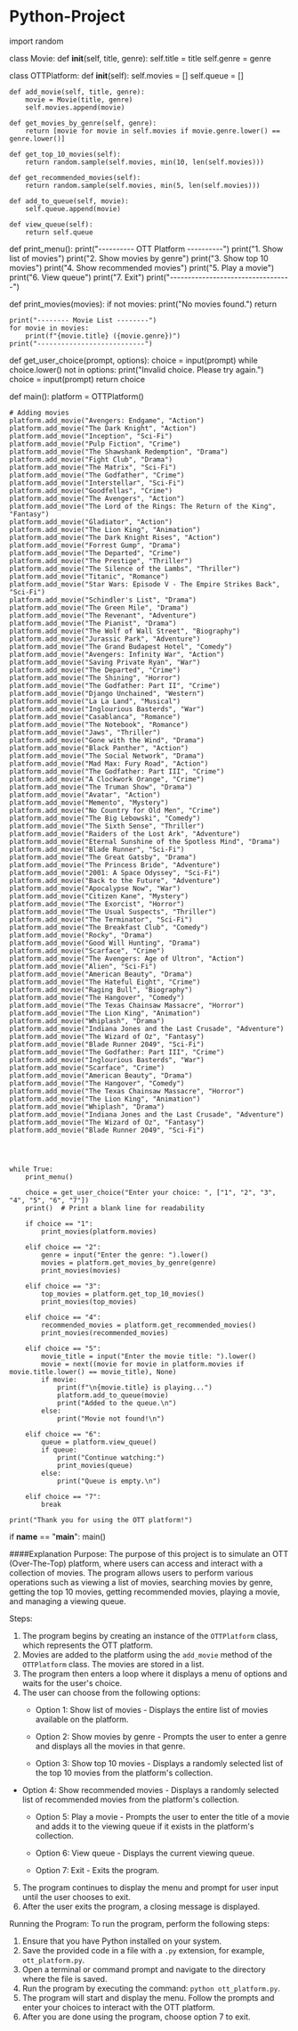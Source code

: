 # Python-Project

import random

class Movie:
    def __init__(self, title, genre):
        self.title = title
        self.genre = genre

class OTTPlatform:
    def __init__(self):
        self.movies = []
        self.queue = []
    
    def add_movie(self, title, genre):
        movie = Movie(title, genre)
        self.movies.append(movie)
    
    def get_movies_by_genre(self, genre):
        return [movie for movie in self.movies if movie.genre.lower() == genre.lower()]
    
    def get_top_10_movies(self):
        return random.sample(self.movies, min(10, len(self.movies)))
    
    def get_recommended_movies(self):
        return random.sample(self.movies, min(5, len(self.movies)))
    
    def add_to_queue(self, movie):
        self.queue.append(movie)
    
    def view_queue(self):
        return self.queue

def print_menu():
    print("---------- OTT Platform ----------")
    print("1. Show list of movies")
    print("2. Show movies by genre")
    print("3. Show top 10 movies")
    print("4. Show recommended movies")
    print("5. Play a movie")
    print("6. View queue")
    print("7. Exit")
    print("----------------------------------")

def print_movies(movies):
    if not movies:
        print("No movies found.")
        return
    
    print("-------- Movie List --------")
    for movie in movies:
        print(f"{movie.title} ({movie.genre})")
    print("---------------------------")

def get_user_choice(prompt, options):
    choice = input(prompt)
    while choice.lower() not in options:
        print("Invalid choice. Please try again.")
        choice = input(prompt)
    return choice

def main():
    platform = OTTPlatform()

    # Adding movies
    platform.add_movie("Avengers: Endgame", "Action")
    platform.add_movie("The Dark Knight", "Action")
    platform.add_movie("Inception", "Sci-Fi")
    platform.add_movie("Pulp Fiction", "Crime")
    platform.add_movie("The Shawshank Redemption", "Drama")
    platform.add_movie("Fight Club", "Drama")
    platform.add_movie("The Matrix", "Sci-Fi")
    platform.add_movie("The Godfather", "Crime")
    platform.add_movie("Interstellar", "Sci-Fi")
    platform.add_movie("Goodfellas", "Crime")   
    platform.add_movie("The Avengers", "Action")
    platform.add_movie("The Lord of the Rings: The Return of the King", "Fantasy")
    platform.add_movie("Gladiator", "Action")
    platform.add_movie("The Lion King", "Animation")
    platform.add_movie("The Dark Knight Rises", "Action")
    platform.add_movie("Forrest Gump", "Drama")
    platform.add_movie("The Departed", "Crime")
    platform.add_movie("The Prestige", "Thriller")
    platform.add_movie("The Silence of the Lambs", "Thriller")
    platform.add_movie("Titanic", "Romance")
    platform.add_movie("Star Wars: Episode V - The Empire Strikes Back", "Sci-Fi")
    platform.add_movie("Schindler's List", "Drama")
    platform.add_movie("The Green Mile", "Drama")
    platform.add_movie("The Revenant", "Adventure")
    platform.add_movie("The Pianist", "Drama")
    platform.add_movie("The Wolf of Wall Street", "Biography")
    platform.add_movie("Jurassic Park", "Adventure")
    platform.add_movie("The Grand Budapest Hotel", "Comedy")
    platform.add_movie("Avengers: Infinity War", "Action")
    platform.add_movie("Saving Private Ryan", "War")
    platform.add_movie("The Departed", "Crime")
    platform.add_movie("The Shining", "Horror")
    platform.add_movie("The Godfather: Part II", "Crime")
    platform.add_movie("Django Unchained", "Western")
    platform.add_movie("La La Land", "Musical")
    platform.add_movie("Inglourious Basterds", "War")
    platform.add_movie("Casablanca", "Romance")
    platform.add_movie("The Notebook", "Romance")
    platform.add_movie("Jaws", "Thriller")
    platform.add_movie("Gone with the Wind", "Drama")
    platform.add_movie("Black Panther", "Action")
    platform.add_movie("The Social Network", "Drama")
    platform.add_movie("Mad Max: Fury Road", "Action")
    platform.add_movie("The Godfather: Part III", "Crime")
    platform.add_movie("A Clockwork Orange", "Crime")
    platform.add_movie("The Truman Show", "Drama")
    platform.add_movie("Avatar", "Action")
    platform.add_movie("Memento", "Mystery")
    platform.add_movie("No Country for Old Men", "Crime")
    platform.add_movie("The Big Lebowski", "Comedy")
    platform.add_movie("The Sixth Sense", "Thriller")
    platform.add_movie("Raiders of the Lost Ark", "Adventure")
    platform.add_movie("Eternal Sunshine of the Spotless Mind", "Drama")
    platform.add_movie("Blade Runner", "Sci-Fi")
    platform.add_movie("The Great Gatsby", "Drama")
    platform.add_movie("The Princess Bride", "Adventure")
    platform.add_movie("2001: A Space Odyssey", "Sci-Fi")
    platform.add_movie("Back to the Future", "Adventure")
    platform.add_movie("Apocalypse Now", "War")
    platform.add_movie("Citizen Kane", "Mystery")
    platform.add_movie("The Exorcist", "Horror")
    platform.add_movie("The Usual Suspects", "Thriller")
    platform.add_movie("The Terminator", "Sci-Fi")
    platform.add_movie("The Breakfast Club", "Comedy")
    platform.add_movie("Rocky", "Drama")
    platform.add_movie("Good Will Hunting", "Drama")
    platform.add_movie("Scarface", "Crime")
    platform.add_movie("The Avengers: Age of Ultron", "Action")
    platform.add_movie("Alien", "Sci-Fi")
    platform.add_movie("American Beauty", "Drama")
    platform.add_movie("The Hateful Eight", "Crime")
    platform.add_movie("Raging Bull", "Biography")
    platform.add_movie("The Hangover", "Comedy")
    platform.add_movie("The Texas Chainsaw Massacre", "Horror")
    platform.add_movie("The Lion King", "Animation")
    platform.add_movie("Whiplash", "Drama")
    platform.add_movie("Indiana Jones and the Last Crusade", "Adventure")
    platform.add_movie("The Wizard of Oz", "Fantasy")
    platform.add_movie("Blade Runner 2049", "Sci-Fi")
    platform.add_movie("The Godfather: Part III", "Crime")
    platform.add_movie("Inglourious Basterds", "War")
    platform.add_movie("Scarface", "Crime")
    platform.add_movie("American Beauty", "Drama")
    platform.add_movie("The Hangover", "Comedy")
    platform.add_movie("The Texas Chainsaw Massacre", "Horror")
    platform.add_movie("The Lion King", "Animation")
    platform.add_movie("Whiplash", "Drama")
    platform.add_movie("Indiana Jones and the Last Crusade", "Adventure")
    platform.add_movie("The Wizard of Oz", "Fantasy")
    platform.add_movie("Blade Runner 2049", "Sci-Fi")




    while True:
        print_menu()

        choice = get_user_choice("Enter your choice: ", ["1", "2", "3", "4", "5", "6", "7"])
        print()  # Print a blank line for readability
        
        if choice == "1":
            print_movies(platform.movies)
        
        elif choice == "2":
            genre = input("Enter the genre: ").lower()
            movies = platform.get_movies_by_genre(genre)
            print_movies(movies)
        
        elif choice == "3":
            top_movies = platform.get_top_10_movies()
            print_movies(top_movies)
        
        elif choice == "4":
            recommended_movies = platform.get_recommended_movies()
            print_movies(recommended_movies)
        
        elif choice == "5":
            movie_title = input("Enter the movie title: ").lower()
            movie = next((movie for movie in platform.movies if movie.title.lower() == movie_title), None)
            if movie:
                print(f"\n{movie.title} is playing...")
                platform.add_to_queue(movie)
                print("Added to the queue.\n")
            else:
                print("Movie not found!\n")
        
        elif choice == "6":
            queue = platform.view_queue()
            if queue:
                print("Continue watching:")
                print_movies(queue)
            else:
                print("Queue is empty.\n")
        
        elif choice == "7":
            break

    print("Thank you for using the OTT platform!")

if __name__ == "__main__":
    main()






####Explanation
Purpose:
The purpose of this project is to simulate an OTT (Over-The-Top) platform, where users can access and interact with a collection of movies. The program allows users to perform various operations such as viewing a list of movies, searching movies by genre, getting the top 10 movies, getting recommended movies, playing a movie, and managing a viewing queue.

Steps:
1. The program begins by creating an instance of the `OTTPlatform` class, which represents the OTT platform.
2. Movies are added to the platform using the `add_movie` method of the `OTTPlatform` class. The movies are stored in a list.
3. The program then enters a loop where it displays a menu of options and waits for the user's choice.
4. The user can choose from the following options:
   - Option 1: Show list of movies - Displays the entire list of movies available on the platform.
 
   - Option 2: Show movies by genre - Prompts the user to enter a genre and displays all the movies in that genre.

 
 

 
   - Option 3: Show top 10 movies - Displays a randomly selected list of the top 10 movies from the platform's collection.

 

  


 - Option 4: Show recommended movies - Displays a randomly selected list of recommended movies from the platform's collection.

 
   - Option 5: Play a movie - Prompts the user to enter the title of a movie and adds it to the viewing queue if it exists in the platform's collection.

 

 

 
   - Option 6: View queue - Displays the current viewing queue.

 
   - Option 7: Exit - Exits the program.

 
5. The program continues to display the menu and prompt for user input until the user chooses to exit.
6. After the user exits the program, a closing message is displayed.





Running the Program:
To run the program, perform the following steps:
1. Ensure that you have Python installed on your system.
2. Save the provided code in a file with a `.py` extension, for example, `ott_platform.py`.
3. Open a terminal or command prompt and navigate to the directory where the file is saved.
4. Run the program by executing the command: `python ott_platform.py`.
5. The program will start and display the menu. Follow the prompts and enter your choices to interact with the OTT platform.
6. After you are done using the program, choose option 7 to exit.




